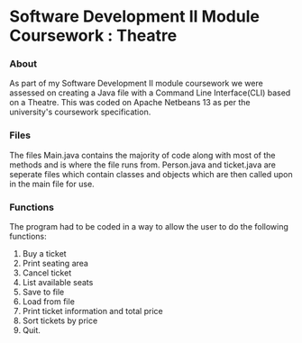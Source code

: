 # Software Development II Module Coursework : Theatre

### About
As part of my Software Development II module coursework we were assessed on creating a Java file with a Command Line Interface(CLI) based on a Theatre. This was coded on Apache Netbeans 13 as per the university's coursework specification.

### Files
The files Main.java contains the majority of code along with most of the methods and is where the file runs from. Person.java and ticket.java are seperate files which contain classes and objects which are then called upon in the main file for use. 

### Functions
The program had to be coded in a way to allow the user to do the following functions: 
1. Buy a ticket
2. Print seating area
3. Cancel ticket
4. List available seats
5. Save to file
6. Load from file
7. Print ticket information and total price
8. Sort tickets by price
9. Quit.

